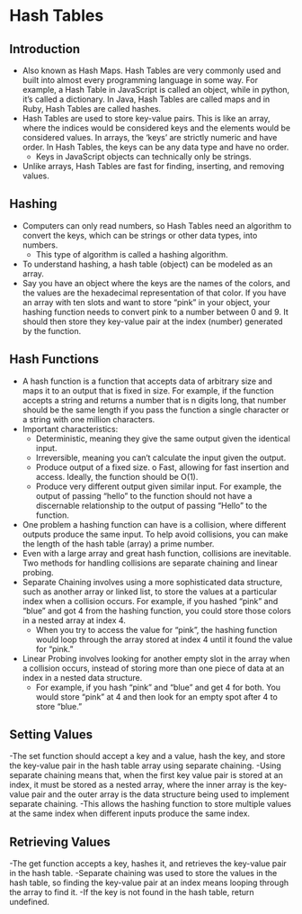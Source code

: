 # Hash Tables

## Introduction
- Also known as Hash Maps. Hash Tables are very commonly used and built into almost every programming language in some way. For example, a Hash Table in JavaScript is called an object, while in python, it’s called a dictionary. In Java, Hash Tables are called maps and in Ruby, Hash Tables are called hashes.
- Hash Tables are used to store key-value pairs. This is like an array, where the indices would be considered keys and the elements would be considered values. In arrays, the ‘keys’ are strictly numeric and have order. In Hash Tables, the keys can be any data type and have no order.
    - Keys in JavaScript objects can technically only be strings.
- Unlike arrays, Hash Tables are fast for finding, inserting, and removing values.
## Hashing
- Computers can only read numbers, so Hash Tables need an algorithm to convert the keys, which can be strings or other data types, into numbers.
    - This type of algorithm is called a hashing algorithm.
- To understand hashing, a hash table (object) can be modeled as an array.
- Say you have an object where the keys are the names of the colors, and the values are the hexadecimal representation of that color. If you have an array with ten slots and want to store “pink” in your object, your hashing function needs to convert pink to a number between 0 and 9. It should then store they key-value pair at the index (number) generated by the function.
## Hash Functions
- A hash function is a function that accepts data of arbitrary size and maps it to an output that is fixed in size. For example, if the function accepts a string and returns a number that is n digits long, that number should be the same length if you pass the function a single character or a string with one million characters.
- Important characteristics:
    - Deterministic, meaning they give the same output given the identical input.
    - Irreversible, meaning you can’t calculate the input given the output.
    - Produce output of a fixed size.
o	Fast, allowing for fast insertion and access. Ideally, the function should be O(1).
    - Produce very different output given similar input. For example, the output of passing “hello” to the function should not have a discernable relationship to the output of passing “Hello” to the function.
- One problem a hashing function can have is a collision, where different outputs produce the same input. To help avoid collisions, you can make the length of the hash table (array) a prime number.
- Even with a large array and great hash function, collisions are inevitable. Two methods for handling collisions are separate chaining and linear probing.
- Separate Chaining involves using a more sophisticated data structure, such as another array or linked list, to store the values at a particular index when a collision occurs. For example, if you hashed “pink” and “blue” and got 4 from the hashing function, you could store those colors in a nested array at index 4.
    - When you try to access the value for “pink”, the hashing function would loop through the array stored at index 4 until it found the value for “pink.”
- Linear Probing involves looking for another empty slot in the array when a collision occurs, instead of storing more than one piece of data at an index in a nested data structure.
    - For example, if you hash “pink” and “blue” and get 4 for both. You would store “pink” at 4 and then look for an empty spot after 4 to store “blue.”
## Setting Values
-The set function should accept a key and a value, hash the key, and store the key-value pair in the hash table array using separate chaining.
-Using separate chaining means that, when the first key value pair is stored at an index, it must be stored as a nested array, where the inner array is the key-value pair and the outer array is the data structure being used to implement separate chaining.
-This allows the hashing function to store multiple values at the same index when different inputs produce the same index.
## Retrieving Values
-The get function accepts a key, hashes it, and retrieves the key-value pair in the hash table.
-Separate chaining was used to store the values in the hash table, so finding the key-value pair at an index means looping through the array to find it.
-If the key is not found in the hash table, return undefined.
